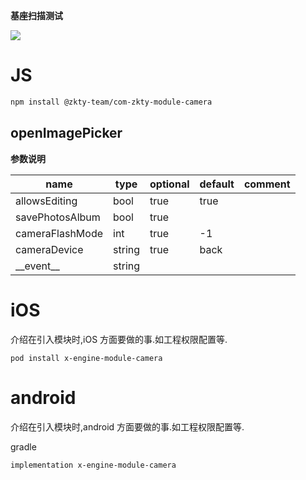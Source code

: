 

**基座扫描测试**
<div id='modulename' style='display:none'>camera</div>
<img id='qrimg' src='https://api.qrserver.com/v1/create-qr-code/?size=150x150&data=http://192.168.44.52:3000/docs/modules/all/dist/ui/index.html'></img>



# JS


``` bash
npm install @zkty-team/com-zkty-module-camera
```



## openImagePicker



	
**参数说明**

| name                        | type      | optional | default   | comment  |
| --------------------------- | --------- | -------- | --------- |--------- |
| allowsEditing | bool | true | true |  |
| savePhotosAlbum | bool | true |  |  |
| cameraFlashMode | int | true | -1 |  |
| cameraDevice | string | true | back |  |
| \_\_event\_\_ | string |  |  |  |

    

# iOS
介绍在引入模块时,iOS 方面要做的事.如工程权限配置等.

```
pod install x-engine-module-camera
```


# android
介绍在引入模块时,android 方面要做的事.如工程权限配置等.

gradle
```
implementation x-engine-module-camera
```


